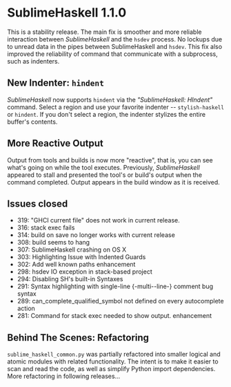 SublimeHaskell 1.1.0
====================

This is a stability release. The main fix is smoother and more reliable interaction between _SublimeHaskell_ and the `hsdev` process. No lockups due to unread data in the pipes between SublimeHaskell and `hsdev`. This fix also improved the reliability of command that communicate with a subprocess, such as indenters.

## New Indenter: `hindent`

_SublimeHaskell_ now supports `hindent` via the _"SublimeHaskell: HIndent"_ command. Select a region and use your favorite indenter -- `stylish-haskell` or `hindent`. If you don't select a region, the indenter stylizes the entire buffer's contents.

## More Reactive Output

Output from tools and builds is now more "reactive", that is, you can see what's going on while the tool executes. Previously, _SublimeHaskell_ appeared to stall and presented the tool's or build's output when the command completed. Output appears in the build window as it is received.

## Issues closed

- 319:  "GHCI current file" does not work in current release.
- 316:  stack exec fails
- 314:  build on save no longer works with current release
- 308:  build seems to hang
- 307:  SublimeHaskell crashing on OS X
- 303:  Highlighting Issue with Indented Guards
- 302:  Add well known paths enhancement
- 298:  hsdev IO exception in stack-based project
- 294:  Disabling SH's built-in Syntaxes
- 291:  Syntax highlighting with single-line {-multi--line-} comment bug syntax
- 289:  can_complete_qualified_symbol not defined on every autocomplete action
- 281:  Command for stack exec needed to show output. enhancement

## Behind The Scenes: Refactoring

`sublime_haskell_common.py` was partially refactored into smaller logical and atomic modules with related functionality. The intent is to make it easier to scan and read the code, as well as simplify Python import dependencies. More refactoring in following releases...